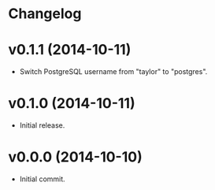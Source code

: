 # Changelog

# v0.1.1 (2014-10-11)

- Switch PostgreSQL username from "taylor" to "postgres".

# v0.1.0 (2014-10-11)

- Initial release.

# v0.0.0 (2014-10-10)

- Initial commit.
